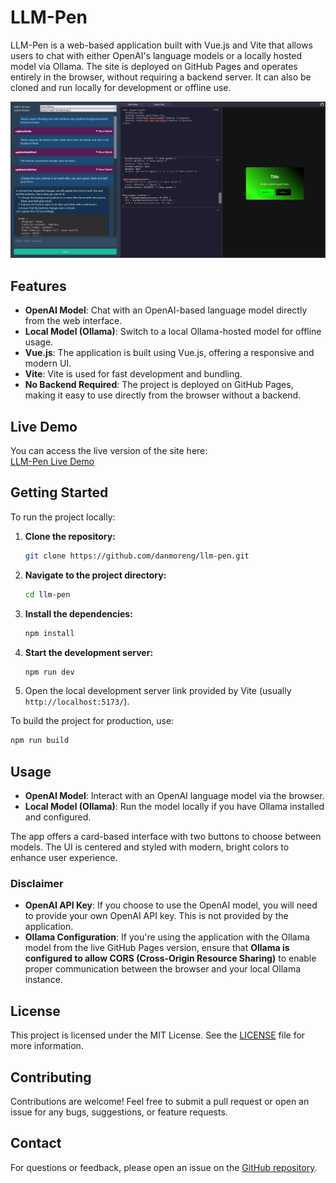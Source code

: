 # LLM-Pen

LLM-Pen is a web-based application built with Vue.js and Vite that allows users to chat with either OpenAI's language models or a locally hosted model via Ollama. The site is deployed on GitHub Pages and operates entirely in the browser, without requiring a backend server. It can also be cloned and run locally for development or offline use.

![Screenshot of the LLM-Pen Interface](./screenshots/demo1.JPG)

## Features

- **OpenAI Model**: Chat with an OpenAI-based language model directly from the web interface.
- **Local Model (Ollama)**: Switch to a local Ollama-hosted model for offline usage.
- **Vue.js**: The application is built using Vue.js, offering a responsive and modern UI.
- **Vite**: Vite is used for fast development and bundling.
- **No Backend Required**: The project is deployed on GitHub Pages, making it easy to use directly from the browser without a backend.

## Live Demo

You can access the live version of the site here:  
[LLM-Pen Live Demo](https://danmoreng.github.io/llm-pen/)

## Getting Started

To run the project locally:

1. **Clone the repository:**
    ```bash
    git clone https://github.com/danmoreng/llm-pen.git
    ```

2. **Navigate to the project directory:**
    ```bash
    cd llm-pen
    ```

3. **Install the dependencies:**
    ```bash
    npm install
    ```

4. **Start the development server:**
    ```bash
    npm run dev
    ```

5. Open the local development server link provided by Vite (usually `http://localhost:5173/`).

To build the project for production, use:
```bash
npm run build
```

## Usage

- **OpenAI Model**: Interact with an OpenAI language model via the browser.
- **Local Model (Ollama)**: Run the model locally if you have Ollama installed and configured.

The app offers a card-based interface with two buttons to choose between models. The UI is centered and styled with modern, bright colors to enhance user experience.

### Disclaimer
- **OpenAI API Key**: If you choose to use the OpenAI model, you will need to provide your own OpenAI API key. This is not provided by the application.
- **Ollama Configuration**: If you're using the application with the Ollama model from the live GitHub Pages version, ensure that **Ollama is configured to allow CORS (Cross-Origin Resource Sharing)** to enable proper communication between the browser and your local Ollama instance.

## License

This project is licensed under the MIT License. See the [LICENSE](LICENSE) file for more information.

## Contributing

Contributions are welcome! Feel free to submit a pull request or open an issue for any bugs, suggestions, or feature requests.

## Contact

For questions or feedback, please open an issue on the [GitHub repository](https://github.com/danmoreng/llm-pen).
